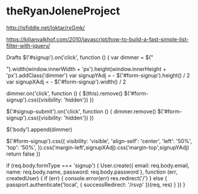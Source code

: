 # theRyanJoleneProject
http://jsfiddle.net/loktar/rxGmk/

https://kilianvalkhof.com/2010/javascript/how-to-build-a-fast-simple-list-filter-with-jquery/

Drafts
$('#signup').on('click', function () {
  var dimmer = $("<div></div>").width(window.innerWidth + 'px').height(window.innerHeight + 'px').addClass('dimmer')
  var signupYAdj = - $('#form-signup').height() / 2
  var signupXAdj = - $('#form-signup').width() / 2

  dimmer.on('click', function () {
    $(this).remove()
    $('#form-signup').css({visibility: 'hidden'})
  })

  $('#signup-submit').on('click', function () {
    dimmer.remove()
    $('#form-signup').css({visibility: 'hidden'})
  })

  $('body').append(dimmer)

  $('#form-signup').css({
    visibility: 'visible',
    'align-self': 'center',
    'left': '50%',
    'top': '50%',
  }).css('margin-left',signupXAdj).css('margin-top',signupYAdj)
  return false
})

if (req.body.formType === 'signup') {
  User.create({
    email: req.body.email,
    name: req.body.name,
    password: req.body.password
  }, function (err, createdUser) {
    if (err) {
      console.error(err)
      res.redirect('/')
    }
    else {
      passport.authenticate('local', {
        successRedirect: '/rsvp'
      })(req, res)
    }
  })
}
